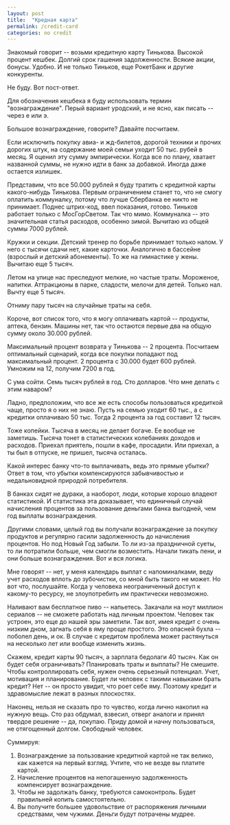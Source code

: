 ```yaml
---
layout: post
title:  "Кредная карта"
permalink: /credit-card
categories: no credit
---
```


Знакомый говорит -- возьми кредитную карту Тинькова. Высокой процент
кешбек. Долгий срок гашения задолженности. Всякие акции, бонусы. Удобно. И не
только Тиньков, еще РокетБанк и другие конкуренты.

Не буду. Вот пост-ответ.

Для обозначения кешбека я буду использовать термин "вознаграждение". Перый
вариант уродский, и не ясно, как писать -- через е или э.

Большое вознаграждение, говорите? Давайте посчитаем.

Если исключить покупку авиа- и жд-билетов, дорогой техники и прочих дорогих
штук, на содержание моей семьи уходит 50 тыс. рубей в месяц. Я оценил эту сумму
эмпирически. Когда все по плану, хватает названной суммы, не нужно идти в банк
за добавкой. Иногда даже остается излишек.

Представим, что все 50.000 рублей я буду тратить с кредитной карты какого-нибудь
Тинькова. Первым ограничением станет то, что не смогу оплатить коммуналку,
потому что лучше Сбербанка ее никто не принимает. Поднес штрих-код, ввел
показания, готово. Тиньков работает только с МосГорСветом. Так что
мимо. Коммуналка -- это значительная статья расходов, особенно зимой. Вычитаю из
общей суммы 7000 рублей.

Кружки и секции. Детский тренер по борьбе принимает только налом. У него с
тысячи сдачи нет, какие карточки. Аналогично в бассейне (взрослый и детский
абонементы). То же на гимнастике у жены. Вычитаю еще 5 тысяч.

Летом на улице нас преследуют мелкие, но частые траты. Мороженое,
напитки. Аттракционы в парке, сладости, мелочи для детей. Только нал. Вычту еще
5 тысяч.

Отниму пару тысяч на случайные траты на себя.

Короче, вот список того, что я могу оплачивать картой -- продукты, аптека,
бензин. Машины нет, так что остаются первые два на общую сумму около 30.000
рублей.

Максимальный процент возврата у Тинькова -- 2 процента. Посчитаем оптимальный
сценарий, когда все покупки попадают под максимальный процент. 2 процента с
30.000 будет 600 рублей. Умножим на 12, получим 7200 в год.

С ума сойти. Семь тысяч рублей в год. Сто долларов. Что мне делать с этим
наваром?

Ладно, предположим, что все же есть способы пользоваться кредиткой чаще, просто
я о них не знаю. Пусть на семью уходит 60 тыс., а с кредитки оплачиваю 50
тыс. Тогда 2 процента за год составит 12 тысяч.

Тоже копейки. Тысяча в месяц не делает богаче. Ее вообще не заметишь. Тысяча
тонет в статистических колебаниях доходов и расходов. Приехал приятель, пошли в
кафе, просадили. Или приехал, а ты был в отпуске, не пришел, тысяча осталась.

Какой интерес банку что-то выплачивать, ведь это прямые убытки? Ответ в том, что
убытки компенсируются забывчивостью и недальновидной природой потребителя.

В банках сидят не дураки, а наоборот, люди, которые хорошо владеют
статистикой. И статистика эта доказывает, что единичный случай начисления
процентов за пользование деньгами банка выгодней, чем год выплаты
вознаграждения.

Другими словами, целый год вы получали вознаграждение за покупку продуктов и
регулярно гасили задолженность до начисления процентов. Но под Новый Год
забыли. То ли из-за праздничной суеты, то ли потратили больше, чем смогли
возместить. Начали тикать пени, и они больше вознаграждения. Вот и вся логика.

Мне говорят -- нет, у меня календарь выплат с напоминалками, веду учет расходов
вплоть до зубочистки, со мной быть такого не может. Но вот что,
послушайте. Когда у человека неограниченный доступ к какому-то ресурсу, не
злоупотребить им практически невозможно.

Наливают вам бесплатное пиво -- напьетесь. Закачали на ноут миллион сериалов --
не сможете работать над личным проектом. Человек так устроен, это еще до нашей
эры заметили. Так вот, имея кредит с очень низким дном, загнать себя в яму проще
простого. Это опасней бухла -- поболел день, и ок. В случае с кредитом проблема
может растянуться на несколько лет или вообще изменить жизнь.

Скажем, кредит карты 90 тысяч, а зарплата бедолаги 40 тысяч. Как он будет себя
ограничивать? Планировать траты и выплаты? Не смешите. Чтобы контроллировать
себя, нужен очень серьезный потенциал. Учет, мотивация и планирование. Будет ли
человек с такими навыками брать кредит? Нет -- он просто увидит, что роет себе
яму. Поэтому кредит и здравомыслие лежат в разных плоскостях.

Наконец, нельзя не сказать про то чувство, когда лично накопил на нужную
вещь. Сто раз обдумал, взвесил, отверг аналоги и принял твердое решение -- да,
покупаю. Приду домой и начну пользоваться, не отягощенный долгом. Свободный
человек.

Суммируя:

1. Вознаграждение за пользование кредитной картой не так велико, как кажется на
   первый взгляд. Учтите, что не везде вы платите картой.
2. Начисление процентов на непогашенную задолженность компенсирует
   вознаграждение.
3. Чтобы не задолжать банку, требуются самоконтроль. Будет правильней копить
   самостоятельно.
4. Вы получите большее удовольствие от распоряжения личными средствами, чем
   чужими. Деньги будут потрачены мудрее.
